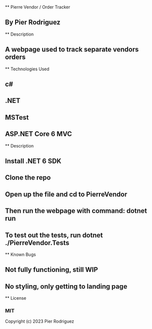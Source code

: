 ** Pierre Vendor / Order Tracker

## By Pier Rodriguez

** Description

## A webpage used to track separate vendors orders

** Technologies Used

## c#
## .NET
## MSTest
## ASP.NET Core 6 MVC

** Description
## Install .NET 6 SDK
## Clone the repo 
## Open up the file and cd to PierreVendor 
## Then run the webpage with command: dotnet run 
## To test out the tests, run dotnet ./PierreVendor.Tests

** Known Bugs

## Not fully functioning, still WIP
## No styling, only getting to landing page

** License
### MIT 
Copyright  (c) 2023 Pier Rodriguez

